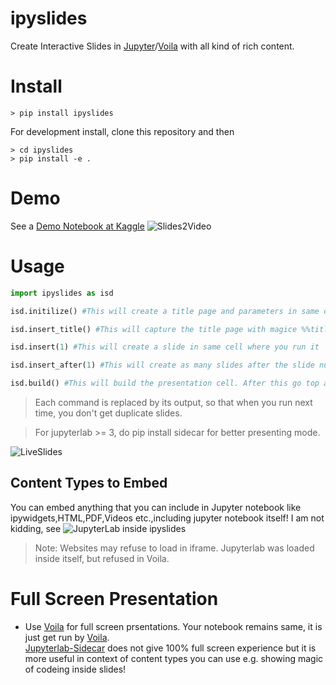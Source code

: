 # ipyslides
Create Interactive Slides in [Jupyter](https://jupyter.org/)/[Voila](https://voila.readthedocs.io/en/stable/) with all kind of rich content. 

# Install
```shell
> pip install ipyslides
```
For development install, clone this repository and then
```shell
> cd ipyslides
> pip install -e .
```
# Demo
See a [Demo Notebook at Kaggle](https://www.kaggle.com/massgh/ipyslides)
![Slides2Video](kaggle.gif)

# Usage
```python
import ipyslides as isd 

isd.initilize() #This will create a title page and parameters in same cell

isd.insert_title() #This will capture the title page with magice %%title 

isd.insert(1) #This will create a slide in same cell where you run it 

isd.insert_after(1) #This will create as many slides after the slide number 1 as length of list/tuple at cell end

isd.build() #This will build the presentation cell. After this go top and set __slides_mode = True and run all below.
```
> Each command is replaced by its output, so that when you run next time, you don't get duplicate slides. 

> For jupyterlab >= 3, do pip install sidecar for better presenting mode.

![LiveSlides](liveslides.gif)

## Content Types to Embed
You can embed anything that you can include in Jupyter notebook like ipywidgets,HTML,PDF,Videos etc.,including jupyter notebook itself! I am not kidding, see ![JupyterLab inside ipyslides](jlabslides.gif)
> Note: Websites may refuse to load in iframe. Jupyterlab was loaded inside itself, but refused in Voila. 

# Full Screen Presentation
- Use [Voila](https://voila.readthedocs.io/en/stable/) for full screen prsentations. Your notebook remains same, it is just get run by [Voila](https://voila.readthedocs.io/en/stable/).     
[Jupyterlab-Sidecar](https://github.com/jupyter-widgets/jupyterlab-sidecar) does not give 100% full screen experience but it is more useful in context of content types you can use e.g. showing magic of codeing inside slides!